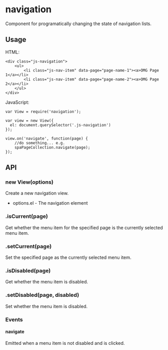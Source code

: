 # navigation

Component for programatically changing the state of navigation lists.

## Usage

HTML:

    <div class="js-navigation">
        <ul>
            <li class="js-nav-item" data-page="page-name-1"><a>OMG Page 1</a></li>
            <li class="js-nav-item" data-page="page-name-2"><a>OMG Page 2</a></li>
        </ul>
    </div>

JavaScript:

    var View = require('navigation');

    var view = new View({
      el: document.querySelector('.js-navigation')
    });

    view.on('navigate', function(page) {
        //do something... e.g.
        spaPageCollection.navigate(page);
    });

## API

### new View(options)

Create a new navigation view.

- options.el - The navigation element

### .isCurrent(page)

Get whether the menu item for the specified page is the currently selected menu item.

### .setCurrent(page)

Set the specified page as the currently selected menu item.

### .isDisabled(page)

Get whether the menu item is disabled.

### .setDisabled(page, disabled)

Set whether the menu item is disabled.

### Events

#### navigate

Emitted when a menu item is not disabled and is clicked.